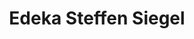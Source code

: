 ---
title: "Edeka Steffen Siegel"
url: /bad-fallingbostel/edeka-steffen-siegel/
shop: Supermarkt
---